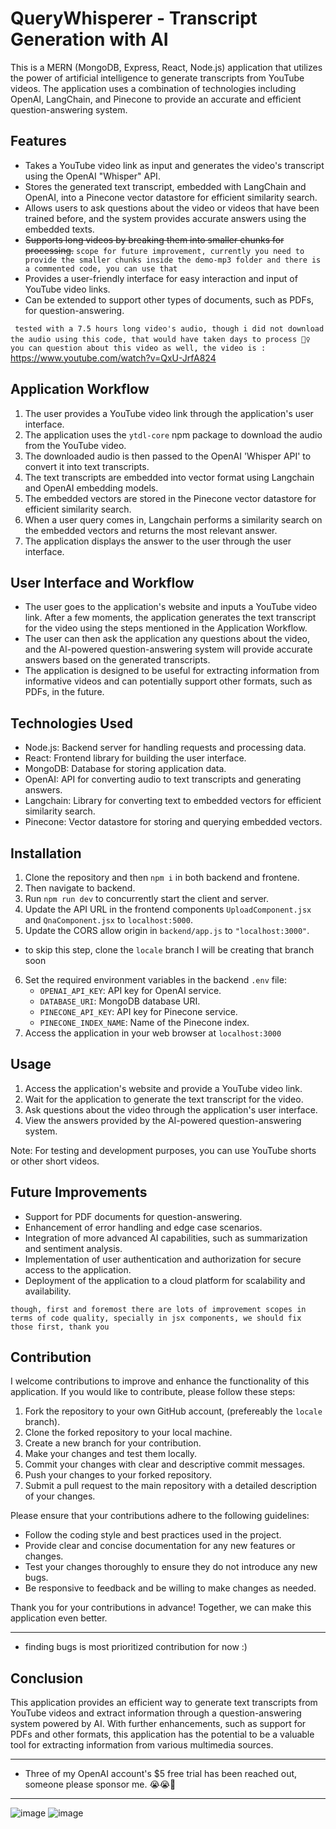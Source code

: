 # QueryWhisperer - Transcript Generation with AI

This is a MERN (MongoDB, Express, React, Node.js) application that utilizes the power of artificial intelligence to generate transcripts from YouTube videos. The application uses a combination of technologies including OpenAI, LangChain, and Pinecone to provide an accurate and efficient question-answering system.

## Features

- Takes a YouTube video link as input and generates the video's transcript using the OpenAI "Whisper" API.
- Stores the generated text transcript, embedded with LangChain and OpenAI, into a Pinecone vector datastore for efficient similarity search.
- Allows users to ask questions about the video or videos that have been trained before, and the system provides accurate answers using the embedded texts.
- ~~Supports long videos by breaking them into smaller chunks for processing.~~ `scope for future improvement, currently you need to provide the smaller chunks inside the demo-mp3 folder and there is a commented code, you can use that `
- Provides a user-friendly interface for easy interaction and input of YouTube video links.
- Can be extended to support other types of documents, such as PDFs, for question-answering.

` tested with a 7.5 hours long video's audio, though i did not download the audio using this code, that would have taken days to process 🤦‍♀️`
` you can question about this video as well, the video is :` https://www.youtube.com/watch?v=QxU-JrfA824
## Application Workflow

1. The user provides a YouTube video link through the application's user interface.
2. The application uses the `ytdl-core` npm package to download the audio from the YouTube video.
3. The downloaded audio is then passed to the OpenAI 'Whisper API' to convert it into text transcripts.
4. The text transcripts are embedded into vector format using Langchain and OpenAI embedding models.
5. The embedded vectors are stored in the Pinecone vector datastore for efficient similarity search.
6. When a user query comes in, Langchain performs a similarity search on the embedded vectors and returns the most relevant answer.
7. The application displays the answer to the user through the user interface.

## User Interface and Workflow

- The user goes to the application's website and inputs a YouTube video link. After a few moments, the application generates the text transcript for the video using the steps mentioned in the Application Workflow.
- The user can then ask the application any questions about the video, and the AI-powered question-answering system will provide accurate answers based on the generated transcripts.
- The application is designed to be useful for extracting information from informative videos and can potentially support other formats, such as PDFs, in the future.

## Technologies Used

- Node.js: Backend server for handling requests and processing data.
- React: Frontend library for building the user interface.
- MongoDB: Database for storing application data.
- OpenAI: API for converting audio to text transcripts and generating answers.
- Langchain: Library for converting text to embedded vectors for efficient similarity search.
- Pinecone: Vector datastore for storing and querying embedded vectors.

## Installation

1. Clone the repository and then `npm i` in both backend and frontene.
2. Then navigate to backend.
3. Run `npm run dev` to concurrently start the client and server.
4. Update the API URL in the frontend components `UploadComponent.jsx` and `QnaComponent.jsx` to `localhost:5000`.
5. Update the CORS allow origin in `backend/app.js` to `"localhost:3000"`.
- to skip this step, clone the `locale` branch I will be creating that branch soon
6. Set the required environment variables in the backend `.env` file:
    - `OPENAI_API_KEY`: API key for OpenAI service.
    - `DATABASE_URI`: MongoDB database URI.
    - `PINECONE_API_KEY`: API key for Pinecone service.
    - `PINECONE_INDEX_NAME`: Name of the Pinecone index.
7. Access the application in your web browser at `localhost:3000`



## Usage

1. Access the application's website and provide a YouTube video link.
2. Wait for the application to generate the text transcript for the video.
3. Ask questions about the video through the application's user interface.
4. View the answers provided by the AI-powered question-answering system.

Note: For testing and development purposes, you can use YouTube shorts or other short videos.

## Future Improvements
- Support for PDF documents for question-answering.
- Enhancement of error handling and edge case scenarios.
- Integration of more advanced AI capabilities, such as summarization and sentiment analysis.
- Implementation of user authentication and authorization for secure access to the application.
- Deployment of the application to a cloud platform for scalability and availability.

` though, first and foremost there are lots of improvement scopes in terms of code quality, specially in jsx components, we should fix those first, thank you `

## Contribution

I welcome contributions to improve and enhance the functionality of this application. If you would like to contribute, please follow these steps:

1. Fork the repository to your own GitHub account, (prefereably the `locale` branch).
2. Clone the forked repository to your local machine.
3. Create a new branch for your contribution.
4. Make your changes and test them locally.
5. Commit your changes with clear and descriptive commit messages.
6. Push your changes to your forked repository.
7. Submit a pull request to the main repository with a detailed description of your changes.

Please ensure that your contributions adhere to the following guidelines:

- Follow the coding style and best practices used in the project.
- Provide clear and concise documentation for any new features or changes.
- Test your changes thoroughly to ensure they do not introduce any new bugs.
- Be responsive to feedback and be willing to make changes as needed.


Thank you for your contributions in advance! Together, we can make this application even better.
_________________
- finding bugs is most prioritized contribution for now :)


## Conclusion

This application provides an efficient way to generate text transcripts from YouTube videos and extract information through a question-answering system powered by AI. With further enhancements, such as support for PDFs and other formats, this application has the potential to be a valuable tool for extracting information from various multimedia sources.
_________________
- Three of my OpenAI account's $5 free trial has been reached out, someone please sponsor me. 😭😭🥺
_________________
![image](https://user-images.githubusercontent.com/68517592/233770362-cdcd70c3-0661-437b-b5cb-a93389d24558.png)
![image](https://user-images.githubusercontent.com/68517592/233770402-1e8caeae-00b8-42e0-a310-6dcd6a694e90.png)


